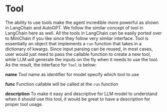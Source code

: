 # Tool

The ability to use tools make the agent incredible more powerful as shown in LangChain and
AutoGPT. We follow the similar concept of tool in LangChain here as well.
All the tools in LangChain can be easily ported over to MiniChain if you like since they follow
very similar interface.
Tool is essentially an object that implements a `run` function that takes in a dictionary of
kwargs. Since input parsing can be reused, in most cases, user would just need to pass the
callable function to create a new tool, while LLM will generate the inputs on the fly when it
needs to use the tool. As the result, the interface for `Tool` is below:

**name**
Tool name as identifier for model specify which tool to use

**func**
Function callable will be called at the `run` function

**description**
To make it easy and descriptive for LLM model to understand when it should use this tool, it
would be great to have a description for proper tool usage.
